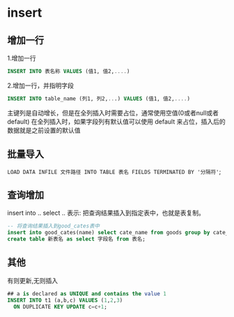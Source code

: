 # insert


## 增加一行
1.增加一行
```sql
INSERT INTO 表名称 VALUES (值1, 值2,....)
```
2.增加一行，并指明字段
```sql
INSERT INTO table_name (列1, 列2,...) VALUES (值1, 值2,....)
```
主键列是自动增长，但是在全列插入时需要占位，通常使用空值(0或者null或者default)
在全列插入时，如果字段列有默认值可以使用 default 来占位，插入后的数据就是之前设置的默认值

## 批量导入
`LOAD DATA INFILE 文件路径 INTO TABLE 表名 FIELDS TERMINATED BY '分隔符'`;

## 查询增加

insert into .. select .. 表示: 把查询结果插入到指定表中，也就是表复制。
```sql
-- 将查询结果插入到good_cates表中
insert into good_cates(name) select cate_name from goods group by cate_name;
create table 新表名 as select 字段名 from 表名;
```

## 其他
有则更新,无则插入
```sql
## a is declared as UNIQUE and contains the value 1
INSERT INTO t1 (a,b,c) VALUES (1,2,3)
  ON DUPLICATE KEY UPDATE c=c+1;
```